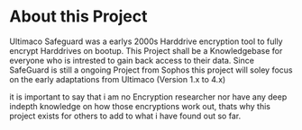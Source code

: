 # About this Project
Ultimaco Safeguard was a earlys 2000s Harddrive encryption tool to fully encrypt Harddrives on bootup. This Project shall be a Knowledgebase for everyone who is intrested to gain back access to their data. 
Since SafeGuard is still a ongoing Project from Sophos this project will soley focus on the early adaptations from Ultimaco (Version 1.x to 4.x)

it is important to say that i am no Encryption researcher nor have any deep indepth knowledge on how those encryptions work out, thats why this project exists for others to add to what i have found out so far.
